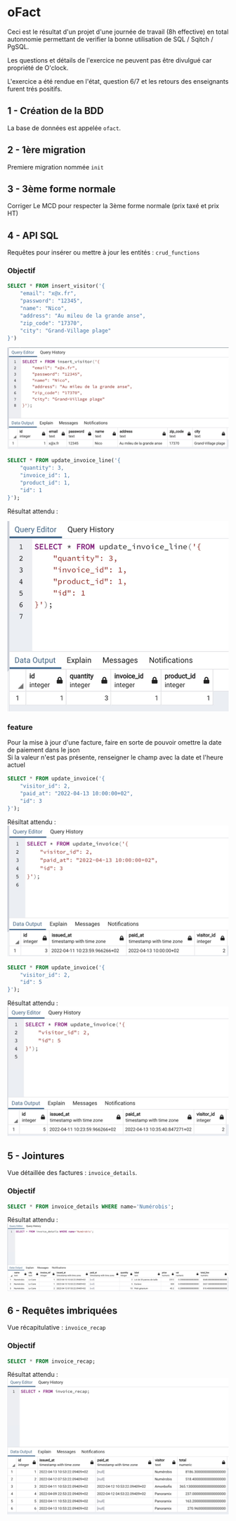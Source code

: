# oFact

Ceci est le résultat d'un projet d'une journée de travail (8h effective) en total autonnomie permettant de verifier la bonne utilisation de SQL / Sqitch / PgSQL.

Les questions et détails de l'exercice ne peuvent pas être divulgué car propriété de O'clock.

L'exercice a été rendue en l'état, question 6/7 et les retours des enseignants furent trés positifs.

## 1 - Création de la BDD

La base de données est appelée `ofact`.

## 2 - 1ère migration

Premiere migration nommée `init`

## 3 - 3ème forme normale

Corriger Le MCD pour respecter la 3ème forme normale (prix taxé et prix HT)


## 4 - API SQL

Requêtes pour insérer ou mettre à jour les entités : `crud_functions`

### Objectif

```sql
SELECT * FROM insert_visitor('{
    "email": "x@x.fr",
    "password": "12345",
    "name": "Nico",
    "address": "Au mileu de la grande anse",
    "zip_code": "17370",
    "city": "Grand-Village plage"
}')
```

![Résultat insert_visitor](./images/insert_visitor.jpg)

```sql
SELECT * FROM update_invoice_line('{
    "quantity": 3,
    "invoice_id": 1,
    "product_id": 1,
    "id": 1
}');
```

Résultat attendu :

![Résultat update_invoice_line](./images/update_invoice_line.jpg)

### feature

Pour la mise à jour d'une facture, faire en sorte de pouvoir omettre la date de paiement dans le json  
Si la valeur n'est pas présente, renseigner le champ avec la date et l'heure actuel

```sql
SELECT * FROM update_invoice('{
    "visitor_id": 2,
    "paid_at": "2022-04-13 10:00:00+02",
    "id": 3
}');
```

Résiltat attendu :
![Résultat update_invoice avec paid_at](./images/update_invoice1.jpg)

```sql
SELECT * FROM update_invoice('{
    "visitor_id": 2,
    "id": 5
}');
```

Résultat attendu :
![Résultat update_invoice sans paid_at](./images/update_invoice2.jpg)


## 5 - Jointures

Vue détaillée des factures : `invoice_details`.


### Objectif

```sql
SELECT * FROM invoice_details WHERE name='Numérobis';
```

Résultat attendu :
![Résultat invoice_details](./images/invoice_details.jpg)

## 6 - Requêtes imbriquées

Vue récapitulative :  `invoice_recap` 

### Objectif

```sql
SELECT * FROM invoice_recap;
```

Résultat attendu :
![Résultat invoice_recap](./images/invoice_recap.jpg)
